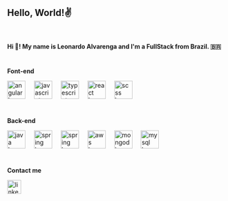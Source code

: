 <h2 align="left" > 
  <strong> Hello, World!✌ </strong>
</h2>
</br>

<p align="left"><strong>Hi 👋! My name is Leonardo Alvarenga and I'm a FullStack from Brazil. 🇧🇷</strong></p>

#

<p><strong>Font-end</strong></p>

<div align="left">
  <img src="https://codeomelet.com/Media/Images/categories/angular.png" height="42" alt="angular logo" />
  <img width="12" />
  <img src="https://cdn.jsdelivr.net/gh/devicons/devicon/icons/javascript/javascript-original.svg" height="42" alt="javascript logo"  />
  <img width="12" />
  <img src="https://cdn.jsdelivr.net/gh/devicons/devicon/icons/typescript/typescript-original.svg" height="42" alt="typescript logo"  />
  <img width="12" />
  <img src="https://img.jsdelivr.com/raw.githubusercontent.com/KingSora/OverlayScrollbars/master/packages/overlayscrollbars-react/logo.svg" height="42" alt="react logo"/>
  <img width="12" />
  <img src="https://sass-lang.com/assets/img/styleguide/seal-color.png" height="42" alt="scss logo"/>
</div>

#

<p><strong>Back-end</strong></p>

<div align="left">
  <img src="https://cdn.jsdelivr.net/gh/devicons/devicon/icons/java/java-original.svg" height="42" alt="java logo"  />
  <img width="12" />
  <img src="https://cdn.worldvectorlogo.com/logos/spring-3.svg" height="42" alt="spring logo" />
  <img width="12" />
  <img src="https://cdn.iconscout.com/icon/free/png-256/free-node-js-logo-icon-download-in-svg-png-gif-file-formats--nodejs-programming-language-pack-logos-icons-1174925.png?f=webp&w=256" height="42" alt="spring logo" />
  <img width="12"/>
  <img src="https://saviynt.com/hubfs/aws.png" height="42" alt="aws logo"/>
  <img width="12"/>
  <img src="https://cdn.worldvectorlogo.com/logos/mongodb-icon-1.svg" height="42" alt="mongodb logo"/>
  <img width="12"/>
  <img src="https://cdn.worldvectorlogo.com/logos/mysql-logo-pure.svg" height="42" alt="mysql logo"/>
</div>

###
  </div>

#

  <p><strong>Contact me</strong></p>

<div align="left">
  <a href="https://www.linkedin.com/in/leoalvarengam/" ><img src="https://img.shields.io/static/v1?message=LinkedIn&logo=linkedin&label=&color=0077B5&logoColor=white&labelColor=&style=for-the-badge" height="32" alt="linkedin logo" style="display: inline-block;" /></a>
</div>

#
